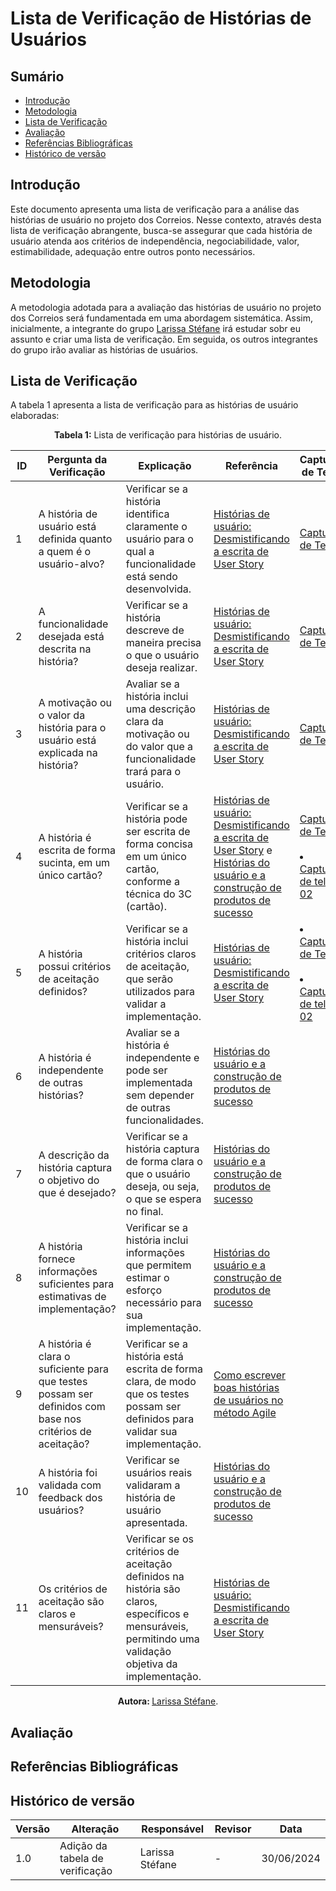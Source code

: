 # Lista de Verificação de Histórias de Usuários

## Sumário
* [Introdução](#Introdução)
* [Metodologia](#Metodologia)
* [Lista de Verificação](#Lista-de-Verificação)
* [Avaliação](#Avaliação)
* [Referências Bibliográficas](#Referências-Bibliográficas)
* [Histórico de versão](#Histórico-de-versão)

## Introdução

Este documento apresenta uma lista de verificação para a análise das histórias de usuário no projeto dos Correios. Nesse contexto, através desta lista de verificação abrangente, busca-se assegurar que cada história de usuário atenda aos critérios de independência, negociabilidade, valor, estimabilidade, adequação entre outros ponto necessários. 

## Metodologia

A metodologia adotada para a avaliação das histórias de usuário no projeto dos Correios será fundamentada em uma abordagem sistemática. Assim, inicialmente, a integrante do grupo [Larissa Stéfane](https://github.com/SkywalkerSupreme) irá estudar sobr eu assunto e criar uma lista de verificação. Em seguida, os outros integrantes do grupo irão avaliar as histórias de usuários. 

## Lista de Verificação


A tabela 1 apresenta a lista de verificação para as histórias de usuário elaboradas:

<center>

**Tabela 1:** Lista de verificação para histórias de usuário.


| ID | Pergunta da Verificação | Explicação | Referência | Captura de Tela |
|----|------------------------|-----------------------|------------|-------|
| 1 | A história de usuário está definida quanto a quem é o usuário-alvo? | Verificar se a história identifica claramente o usuário para o qual a funcionalidade está sendo desenvolvida. | [Histórias de usuário: Desmistificando a escrita de User Story](https://www.dtidigital.com.br/blog/historias-de-usuario#Template-para-escrita-de-User-Story) | [Captura de Tela](https://raw.githubusercontent.com/Requisitos-de-Software/2024.1-CarteiradeTrabalhoDigital/main/docs/ImagensDiagrama/imagensRastreabilidade/HistoriaUsuario/Screenshot%20from%202024-07-01%2004-06-00.png) |
| 2 | A funcionalidade desejada está descrita na história? | Verificar se a história descreve de maneira precisa o que o usuário deseja realizar. | [Histórias de usuário: Desmistificando a escrita de User Story](https://www.dtidigital.com.br/blog/historias-de-usuario#Template-para-escrita-de-User-Story) | [Captura de Tela](https://raw.githubusercontent.com/Requisitos-de-Software/2024.1-CarteiradeTrabalhoDigital/main/docs/ImagensDiagrama/imagensRastreabilidade/HistoriaUsuario/Screenshot%20from%202024-07-01%2004-06-00.png)  |
| 3 | A motivação ou o valor da história para o usuário está explicada na história? | Avaliar se a história inclui uma descrição clara da motivação ou do valor que a funcionalidade trará para o usuário. | [Histórias de usuário: Desmistificando a escrita de User Story](https://www.dtidigital.com.br/blog/historias-de-usuario#Template-para-escrita-de-User-Story) | [Captura de Tela](https://raw.githubusercontent.com/Requisitos-de-Software/2024.1-CarteiradeTrabalhoDigital/main/docs/ImagensDiagrama/imagensRastreabilidade/HistoriaUsuario/Screenshot%20from%202024-07-01%2004-06-00.png) |
| 4 | A história é escrita de forma sucinta, em um único cartão? | Verificar se a história pode ser escrita de forma concisa em um único cartão, conforme a técnica do 3C (cartão). |[Histórias de usuário: Desmistificando a escrita de User Story](https://www.dtidigital.com.br/blog/historias-de-usuario#Template-para-escrita-de-User-Story)  e [Histórias do usuário e a construção de produtos de sucesso](https://caroli.org/historias-do-usuario-e-a-construcao-de-produtos-de-sucesso/) | [Captura de Tela](https://raw.githubusercontent.com/Requisitos-de-Software/2024.1-CarteiradeTrabalhoDigital/main/docs/ImagensDiagrama/imagensRastreabilidade/HistoriaUsuario/Screenshot%20from%202024-07-01%2004-06-00.png) <br> <br> <li> [Captura de tela 02](https://raw.githubusercontent.com/Requisitos-de-Software/2024.1-CarteiradeTrabalhoDigital/main/docs/ImagensDiagrama/imagensRastreabilidade/HistoriaUsuario/Screenshot%20from%202024-07-01%2004-10-24.png)|
| 5 | A história possui critérios de aceitação definidos? | Verificar se a história inclui critérios claros de aceitação, que serão utilizados para validar a implementação. | [Histórias de usuário: Desmistificando a escrita de User Story](https://www.dtidigital.com.br/blog/historias-de-usuario#Template-para-escrita-de-User-Story) | <li>  [Captura de Tela](https://raw.githubusercontent.com/Requisitos-de-Software/2024.1-CarteiradeTrabalhoDigital/main/docs/ImagensDiagrama/imagensRastreabilidade/HistoriaUsuario/Screenshot%20from%202024-07-01%2004-08-22.png) <br> <br> <li> [Captura de tela 02](https://raw.githubusercontent.com/Requisitos-de-Software/2024.1-CarteiradeTrabalhoDigital/main/docs/ImagensDiagrama/imagensRastreabilidade/HistoriaUsuario/Screenshot%20from%202024-07-01%2004-07-23.png) |
| 6 | A história é independente de outras histórias? | Avaliar se a história é independente e pode ser implementada sem depender de outras funcionalidades. | [Histórias do usuário e a construção de produtos de sucesso](https://caroli.org/historias-do-usuario-e-a-construcao-de-produtos-de-sucesso/)  |
| 7 | A descrição da história captura o objetivo do que é desejado? | Verificar se a história captura de forma clara o que o usuário deseja, ou seja, o que se espera no final. | [Histórias do usuário e a construção de produtos de sucesso](https://caroli.org/historias-do-usuario-e-a-construcao-de-produtos-de-sucesso/) |
| 8 | A história fornece informações suficientes para estimativas de implementação? | Verificar se a história inclui informações que permitem estimar o esforço necessário para sua implementação. | [Histórias do usuário e a construção de produtos de sucesso](https://caroli.org/historias-do-usuario-e-a-construcao-de-produtos-de-sucesso/) |
| 9 | A história é clara o suficiente para que testes possam ser definidos com base nos critérios de aceitação? | Verificar se a história está escrita de forma clara, de modo que os testes possam ser definidos para validar sua implementação. | [Como escrever boas histórias de usuários no método Agile](https://miro.com/pt/agile/o-que-e-historia-do-usuario/) |
| 10 | A história foi validada com feedback dos usuários? | Verificar se usuários reais validaram a história de usuário apresentada. | [Histórias do usuário e a construção de produtos de sucesso](https://caroli.org/historias-do-usuario-e-a-construcao-de-produtos-de-sucesso/) |
| 11 | Os critérios de aceitação são claros e mensuráveis? | Verificar se os critérios de aceitação definidos na história são claros, específicos e mensuráveis, permitindo uma validação objetiva da implementação. | [Histórias de usuário: Desmistificando a escrita de User Story](https://www.dtidigital.com.br/blog/historias-de-usuario#Template-para-escrita-de-User-Story) |

<b> Autora: </b> <a href="https://github.com/SkywalkerSupreme">Larissa Stéfane</a>.

</center>


## Avaliação


## Referências Bibliográficas


## Histórico de versão

| Versão | Alteração | Responsável | Revisor | Data |
| - | - | - | - | - |
| 1.0 | Adição da tabela de verificação | Larissa Stéfane | - | 30/06/2024 |
